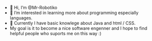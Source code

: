 - 👋 Hi, I’m @Mr-Robotiko
- 👀 I’m interested in learning more about programming especially languages. 
- 🌱 Currently I have basic knowlege about Java and html / CSS.
- My goal is it to become a nice software engenner and I hope to find helpful people who suports me on this way :)


<!---
Mr-Robotiko/Mr-Robotiko is a ✨ special ✨ repository because its `README.md` (this file) appears on your GitHub profile.
You can click the Preview link to take a look at your changes.
--->
